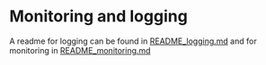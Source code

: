 # Monitoring and logging

A readme for logging can be found in [README_logging.md](./README_logging.md) and for monitoring in [README_monitoring.md](./README_monitoring.md)
